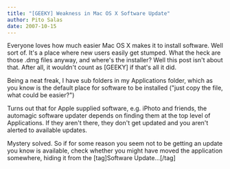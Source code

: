 ```yaml
---
title: "[GEEKY] Weakness in Mac OS X Software Update"
author: Pito Salas
date: 2007-10-15
---
```




Everyone loves how much easier Mac OS X makes it to install software. Well
sort of. It's a place where new users easily get stumped. What the heck are
those .dmg files anyway, and where's the installer? Well this post isn't about
that. After all, it wouldn't count as [GEEKY] if that's all it did.

Being a neat freak, I have sub folders in my Applications folder, which as you
know is the default place for software to be installed ("just copy the file,
what could be easier?")

Turns out that for Apple supplied software, e.g. iPhoto and friends, the
automagic software updater depends on finding them at the top level of
Applications. If they aren't there, they don't get updated and you aren't
alerted to available updates.

Mystery solved. So if for some reason you seem not to be getting an update you
know is available, check whether you might have moved the application
somewhere, hiding it from the [tag]Software Update…[/tag]


